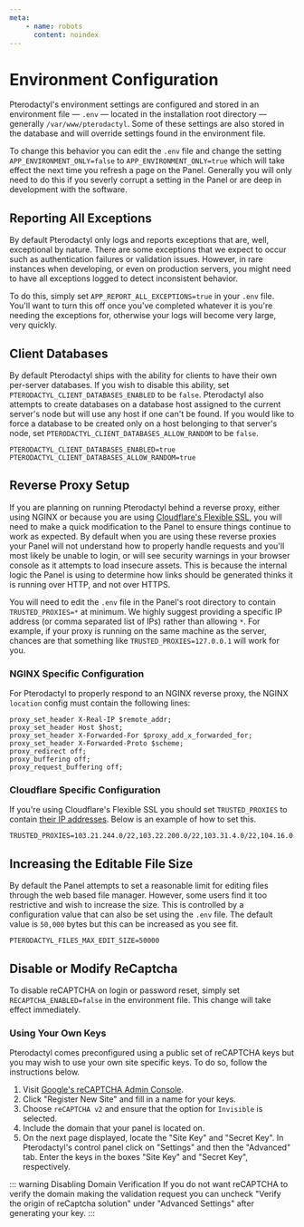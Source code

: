 ```yaml
---
meta:
    - name: robots
      content: noindex
---
```

# Environment Configuration

Pterodactyl's environment settings are configured and stored in an environment file — `.env` — located in the
installation root directory — generally `/var/www/pterodactyl`. Some of these settings are also stored in the database
and will override settings found in the environment file.

To change this behavior you can edit the `.env` file and change the setting `APP_ENVIRONMENT_ONLY=false` to
`APP_ENVIRONMENT_ONLY=true` which will take effect the next time you refresh a page on the Panel. Generally you will
only need to do this if you severly corrupt a setting in the Panel or are deep in development with the software.

## Reporting All Exceptions
By default Pterodactyl only logs and reports exceptions that are, well, exceptional by nature. There are some exceptions
that we expect to occur such as authentication failures or validation issues. However, in rare instances when developing,
or even on production servers, you might need to have all exceptions logged to detect inconsistent behavior.

To do this, simply set `APP_REPORT_ALL_EXCEPTIONS=true` in your `.env` file. You'll want to turn this off once you've
completed whatever it is you're needing the exceptions for, otherwise your logs will become very large, very quickly.

## Client Databases
By default Pterodactyl ships with the ability for clients to have their own per-server databases. If you wish to disable
this ability, set `PTERODACTYL_CLIENT_DATABASES_ENABLED` to be `false`. Pterodactyl also attempts to create databases
on a database host assigned to the current server's node but will use any host if one can't be found. If you would like
to force a database to be created only on a host belonging to that server's node, set `PTERODACTYL_CLIENT_DATABASES_ALLOW_RANDOM`
to be `false`.

```
PTERODACTYL_CLIENT_DATABASES_ENABLED=true
PTERODACTYL_CLIENT_DATABASES_ALLOW_RANDOM=true
```

## Reverse Proxy Setup
If you are planning on running Pterodactyl behind a reverse proxy, either using NGINX or because you are using
[Cloudflare's Flexible SSL](https://support.cloudflare.com/hc/en-us/articles/200170416-What-do-the-SSL-options-mean-),
you will need to make a quick modification to the Panel to ensure things continue to work as expected. By default when
you are using these reverse proxies your Panel will not understand how to properly handle requests and you'll most likely
be unable to login, or will see security warnings in your browser console as it attempts to load insecure assets. This
is because the internal logic the Panel is using to determine how links should be generated thinks it is running over
HTTP, and not over HTTPS.

You will need to edit the `.env` file in the Panel's root directory to contain `TRUSTED_PROXIES=*` at minimum. We 
highly suggest providing a specific IP address (or comma separated list of IPs) rather than allowing `*`. For example,
if your proxy is running on the same machine as the server, chances are that something like `TRUSTED_PROXIES=127.0.0.1`
will work for you.

### NGINX Specific Configuration
For Pterodactyl to properly respond to an NGINX reverse proxy, the NGINX `location` config must contain the following lines:
```
proxy_set_header X-Real-IP $remote_addr;
proxy_set_header Host $host;
proxy_set_header X-Forwarded-For $proxy_add_x_forwarded_for;
proxy_set_header X-Forwarded-Proto $scheme;
proxy_redirect off;
proxy_buffering off;
proxy_request_buffering off;
```

### Cloudflare Specific Configuration
If you're using Cloudflare's Flexible SSL you should set `TRUSTED_PROXIES` to contain [their IP addresses](https://www.cloudflare.com/ips/).
Below is an example of how to set this.

```
TRUSTED_PROXIES=103.21.244.0/22,103.22.200.0/22,103.31.4.0/22,104.16.0.0/12,108.162.192.0/18,131.0.72.0/22,141.101.64.0/18,162.158.0.0/15,172.64.0.0/13,173.245.48.0/20,188.114.96.0/20,190.93.240.0/20,197.234.240.0/22,198.41.128.0/17
```

## Increasing the Editable File Size
By default the Panel attempts to set a reasonable limit for editing files through the web based file manager. However,
some users find it too restrictive and wish to increase the size. This is controlled by a configuration value that can
also be set using the `.env` file. The default value is `50,000` bytes but this can be increased as you see fit.

```
PTERODACTYL_FILES_MAX_EDIT_SIZE=50000
```

## Disable or Modify ReCaptcha
To disable reCAPTCHA on login or password reset, simply set `RECAPTCHA_ENABLED=false` in the environment file. This
change will take effect immediately.

### Using Your Own Keys
Pterodactyl comes preconfigured using a public set of reCAPTCHA keys but you may wish to use your own site
specific keys. To do so, follow the instructions below.

1. Visit [Google's reCAPTCHA Admin Console](https://www.google.com/recaptcha/admin#list).
2. Click "Register New Site" and fill in a name for your keys.
3. Choose `reCAPTCHA v2` and ensure that the option for `Invisible` is selected.
4. Include the domain that your panel is located on.
5. On the next page displayed, locate the "Site Key" and "Secret Key". In Pterodactyl's control panel click on "Settings" and then the "Advanced" tab. Enter the keys in the boxes "Site Key" and "Secret Key", respectively.

::: warning Disabling Domain Verification
If you do not want reCAPTCHA to verify the domain making the validation request you can uncheck "Verify the origin of reCaptcha solution" under "Advanced Settings" after generating your key.
:::

